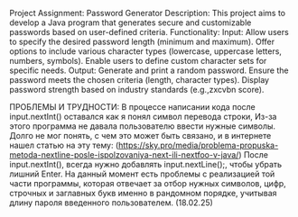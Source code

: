 Project Assignment: Password Generator
Description: This project aims to develop a Java program that generates secure and customizable passwords based on user-defined criteria.
Functionality:
Input:
Allow users to specify the desired password length (minimum and maximum).
Offer options to include various character types (lowercase, uppercase letters, numbers, symbols).
Enable users to define custom character sets for specific needs.
Output:
Generate and print a random password.
Ensure the password meets the chosen criteria (length, character types).
Display password strength based on industry standards (e.g.,zxcvbn score).

ПРОБЛЕМЫ И ТРУДНОСТИ:
В процессе написании кода после input.nextInt() оставался как я понял символ перевода строки,
Из-за этого программа не давала пользователю ввести нужные символы. Долго не мог понять, с чем это может быть связано, и в интернете нашел статью на эту тему:
(https://sky.pro/media/problema-propuska-metoda-nextline-posle-ispolzovaniya-next-ili-nextfoo-v-java/) 
После input.nextInt(), всегда нужно добавлять input.nextLine();, чтобы убрать лишний Enter. 
На данный момент есть проблемы с реализацией той части программы, которая отвечает за отбор нужных символов, цифр, строчных и заглавных букв именно в рандомном порядке, учитывая длину пароля введенного пользователем. (18.02.25)
